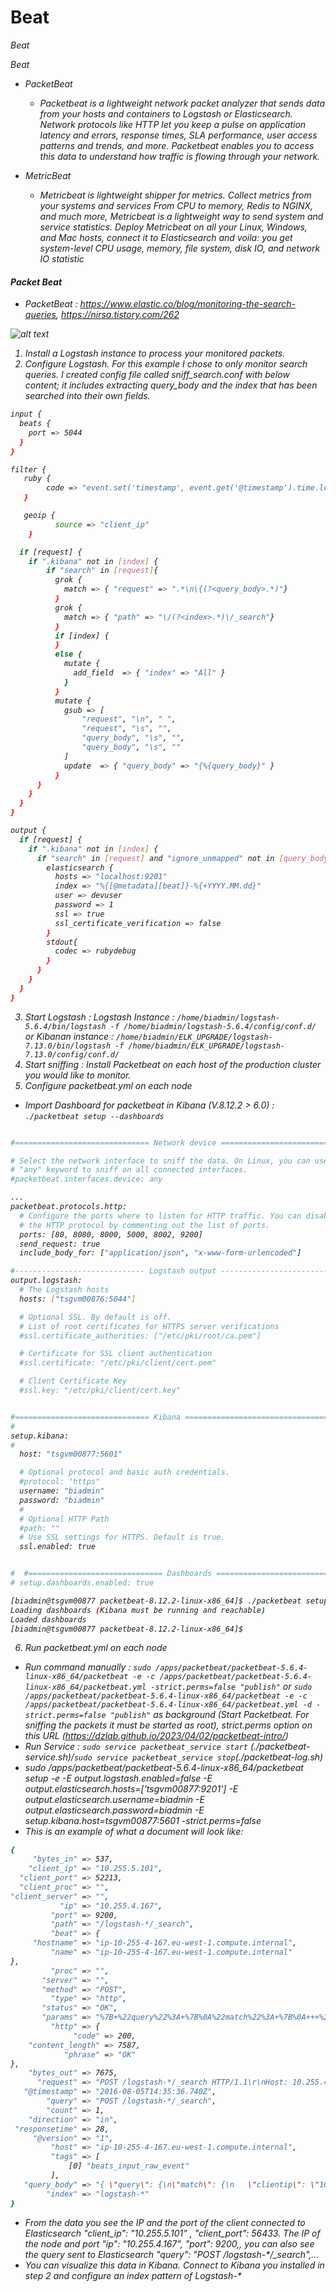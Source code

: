 # Beat
<i>Beat

Beat

- PacketBeat
    - Packetbeat is a lightweight network packet analyzer that sends data from your hosts and containers to Logstash or Elasticsearch. Network protocols like HTTP let you keep a pulse on application latency and errors, response times, SLA performance, user access patterns and trends, and more. Packetbeat enables you to access this data to understand how traffic is flowing through your network.

- MetricBeat
    - Metricbeat is lightweight shipper for metrics. Collect metrics from your systems and services From CPU to memory, Redis to NGINX, and much more, Metricbeat is a lightweight way to send system and service statistics. Deploy Metricbeat on all your Linux, Windows, and Mac hosts, connect it to Elasticsearch and voila: you get system-level CPU usage, memory, file system, disk IO, and network IO statistic


#### Packet Beat
- PacketBeat : https://www.elastic.co/blog/monitoring-the-search-queries, https://nirsa.tistory.com/262

![alt text](flow.png)
1) Install a Logstash instance to process your monitored packets.
2) Configure Logstash. For this example I chose to only monitor search queries. I created config file called sniff_search.conf with below content; it includes extracting query_body and the index that has been searched into their own fields. 
```bash
input {
  beats {
    port => 5044
  }
}

filter {
   ruby {
        code => "event.set('timestamp', event.get('@timestamp').time.localtime('-04:00').strftime('%Y-%m-%d %H:%M:%S'))"
   }

   geoip {
		  source => "client_ip"
	}

  if [request] {
    if ".kibana" not in [index] {
        if "search" in [request]{
          grok {
            match => { "request" => ".*\n\{(?<query_body>.*)"}
          }
          grok {
            match => { "path" => "\/(?<index>.*)\/_search"}
          }
          if [index] {
          }
          else {
            mutate {
              add_field  => { "index" => "All" }
            }
          }
          mutate {
            gsub => [
                "request", "\n", " ",
                "request", "\s", "",
                "query_body", "\s", "",
                "query_body", "\s", ""
            ]
            update  => { "query_body" => "{%{query_body}" }
          } 
      }
    }
  }
}

output {
  if [request] {
    if ".kibana" not in [index] {
      if "search" in [request] and "ignore_unmapped" not in [query_body]{
        elasticsearch {
          hosts => "localhost:9201"
          index => "%{[@metadata][beat]}-%{+YYYY.MM.dd}"
          user => devuser
          password => 1
          ssl => true
          ssl_certificate_verification => false
        }
        stdout{
          codec => rubydebug
        }
      } 
    }
  }
}
```
3) Start Logstash : Logstash Instance : `/home/biadmin/logstash-5.6.4/bin/logstash -f /home/biadmin/logstash-5.6.4/config/conf.d/` or Kibanan instance : `/home/biadmin/ELK_UPGRADE/logstash-7.13.0/bin/logstash -f /home/biadmin/ELK_UPGRADE/logstash-7.13.0/config/conf.d/`
4) Start sniffing : Install Packetbeat on each host of the production cluster you would like to monitor.
5) Configure packetbeat.yml on each node
- Import Dashboard for packetbeat in Kibana (V.8.12.2 > 6.0) : `./packetbeat setup --dashboards`
```bash

#============================== Network device ================================

# Select the network interface to sniff the data. On Linux, you can use the
# "any" keyword to sniff on all connected interfaces.
#packetbeat.interfaces.device: any

...
packetbeat.protocols.http:
  # Configure the ports where to listen for HTTP traffic. You can disable
  # the HTTP protocol by commenting out the list of ports.
  ports: [80, 8080, 8000, 5000, 8002, 9200]
  send_request: true
  include_body_for: ["application/json", "x-www-form-urlencoded"]

#----------------------------- Logstash output --------------------------------
output.logstash:
  # The Logstash hosts
  hosts: ["tsgvm00876:5044"]

  # Optional SSL. By default is off.
  # List of root certificates for HTTPS server verifications
  #ssl.certificate_authorities: ["/etc/pki/root/ca.pem"]

  # Certificate for SSL client authentication
  #ssl.certificate: "/etc/pki/client/cert.pem"

  # Client Certificate Key
  #ssl.key: "/etc/pki/client/cert.key"


#============================== Kibana =====================================
#
setup.kibana:
#
  host: "tsgvm00877:5601"

  # Optional protocol and basic auth credentials.
  #protocol: "https"
  username: "biadmin"
  password: "biadmin"
  #
  # Optional HTTP Path
  #path: ""
  # Use SSL settings for HTTPS. Default is true.
  ssl.enabled: true


#  #============================== Dashboards =====================================
# setup.dashboards.enabled: true

[biadmin@tsgvm00877 packetbeat-8.12.2-linux-x86_64]$ ./packetbeat setup --dashboards
Loading dashboards (Kibana must be running and reachable)
Loaded dashboards
[biadmin@tsgvm00877 packetbeat-8.12.2-linux-x86_64]$
```
6) Run packetbeat.yml on each node 
- Run command manually : `sudo /apps/packetbeat/packetbeat-5.6.4-linux-x86_64/packetbeat -e -c /apps/packetbeat/packetbeat-5.6.4-linux-x86_64/packetbeat.yml -strict.perms=false "publish"` or `sudo /apps/packetbeat/packetbeat-5.6.4-linux-x86_64/packetbeat -e -c /apps/packetbeat/packetbeat-5.6.4-linux-x86_64/packetbeat.yml -d -strict.perms=false "publish"` as background (Start Packetbeat. For sniffing the packets it must be started as root), 
strict.perms option on this URL (https://dzlab.github.io/2023/04/02/packetbeat-intro/)
- Run Service : `sudo service packetbeat_service start` (./packetbeat-service.sh)/`sudo service packetbeat_service stop`(./packetbeat-log.sh)
-  sudo /apps/packetbeat/packetbeat-5.6.4-linux-x86_64/packetbeat setup -e -E output.logstash.enabled=false -E output.elasticsearch.hosts=['tsgvm00877:9201'] -E output.elasticsearch.username=biadmin -E output.elasticsearch.password=biadmin -E setup.kibana.host=tsgvm00877:5601 -strict.perms=false
- This is an example of what a document will look like:
```bash
{
     "bytes_in" => 537,
    "client_ip" => "10.255.5.101",
  "client_port" => 52213,
  "client_proc" => "",
"client_server" => "",
           "ip" => "10.255.4.167",
         "port" => 9200,
         "path" => "/logstash-*/_search",
         "beat" => {
     "hostname" => "ip-10-255-4-167.eu-west-1.compute.internal",
         "name" => "ip-10-255-4-167.eu-west-1.compute.internal"
},
         "proc" => "",
       "server" => "",
       "method" => "POST",
         "type" => "http",
       "status" => "OK",
       "params" => "%7B+%22query%22%3A+%7B%0A%22match%22%3A+%7B%0A+++%22clientip%22%3A+%22105.235.130.196%22%0A%7D%0A%7D%7D%0A=",
         "http" => {
              "code" => 200,
    "content_length" => 7587,
            "phrase" => "OK"
},
    "bytes_out" => 7675,
      "request" => "POST /logstash-*/_search HTTP/1.1\r\nHost: 10.255.4.167:9200\r\nConnection: keep-alive\r\nContent-Length: 62\r\nAccept: application/json, text/javascript, */*; q=0.01\r\nOrigin: chrome-extension://lhjgkmllcaadmopgmanpapmpjgmfcfig\r\nUser-Agent: Mozilla/5.0 (Windows NT 6.0; WOW64) AppleWebKit/537.36 (KHTML, like Gecko) Chrome/49.0.2623.112 Safari/537.36\r\nContent-Type: application/x-www-form-urlencoded; charset=UTF-8\r\nAccept-Encoding: gzip, deflate\r\nAccept-Language: en-US,en;q=0.8\r\n\r\n{ \"query\": {\n\"match\": {\n   \"clientip\": \"105.235.130.196\"\n}\n}}\n",
   "@timestamp" => "2016-08-05T14:35:36.740Z",
        "query" => "POST /logstash-*/_search",
        "count" => 1,
    "direction" => "in",
 "responsetime" => 28,
     "@version" => "1",
         "host" => "ip-10-255-4-167.eu-west-1.compute.internal",
         "tags" => [
             [0] "beats_input_raw_event"
         ],
   "query_body" => "{ \"query\": {\n\"match\": {\n   \"clientip\": \"105.235.130.196\"\n}\n}}\n",
        "index" => "logstash-*"
}
```
- From the data you see the IP and the port of the client connected to Elasticsearch "client_ip": "10.255.5.101" , "client_port": 56433. The IP of the node and port   "ip": "10.255.4.167", "port": 9200,, you can also see the query sent to Elasticsearch "query": "POST /logstash-*/_search",...
- You can visualize this data in Kibana. Connect to Kibana you installed in step 2 and configure an index pattern of Logstash-*
